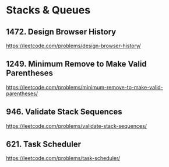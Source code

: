 # Stacks & Queues

## 1472. Design Browser History

https://leetcode.com/problems/design-browser-history/

## 1249. Minimum Remove to Make Valid Parentheses

https://leetcode.com/problems/minimum-remove-to-make-valid-parentheses/

## 946. Validate Stack Sequences

https://leetcode.com/problems/validate-stack-sequences/

## 621. Task Scheduler

https://leetcode.com/problems/task-scheduler/
